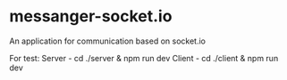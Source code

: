 # messanger-socket.io
An application for communication based on socket.io

For test:
  Server - cd ./server & npm run dev
  Client - cd ./client & npm run dev
